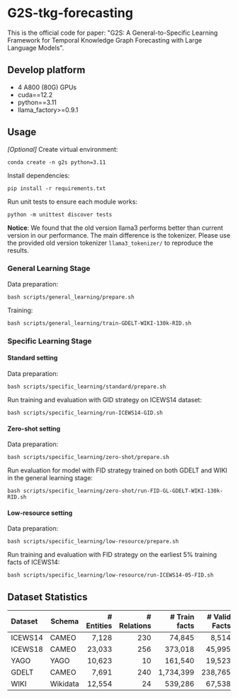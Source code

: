 # G2S-tkg-forecasting
This is the official code for paper: "G2S: A General-to-Specific Learning Framework for Temporal Knowledge Graph Forecasting with Large Language Models".

## Develop platform
- 4 A800 (80G) GPUs
- cuda==12.2
- python==3.11
- llama_factory>=0.9.1

## Usage
*[Optional]* Create virtual environment:  
```shell
conda create -n g2s python=3.11
```

Install dependencies:  
```shell
pip install -r requirements.txt
```

Run unit tests to ensure each module works:
```shell
python -m unittest discover tests
```

**Notice**: We found that the old version llama3 performs better than current version in our performance.
The main difference is the tokenizer. Please use the provided old version tokenizer `llama3_tokenizer/` to reproduce the results.

### General Learning Stage
Data preparation:
```shell
bash scripts/general_learning/prepare.sh
```

Training:
```shell
bash scripts/general_learning/train-GDELT-WIKI-130k-RID.sh
```

### Specific Learning Stage

#### Standard setting
Data preparation:
```shell
bash scripts/specific_learning/standard/prepare.sh
```

Run training and evaluation with GID strategy on ICEWS14 dataset:
```shell
bash scripts/specific_learning/run-ICEWS14-GID.sh
```

#### Zero-shot setting
Data preparation:
```shell
bash scripts/specific_learning/zero-shot/prepare.sh
```

Run evaluation for model with FID strategy trained on both GDELT and WIKI in the general learning stage:
```shell
bash scripts/specific_learning/zero-shot/run-FID-GL-GDELT-WIKI-130k-RID.sh
```

#### Low-resource setting
Data preparation:
```shell
bash scripts/specific_learning/low-resource/prepare.sh
```

Run training and evaluation with FID strategy on the earliest 5% training facts of ICEWS14:
```shell
bash scripts/specific_learning/low-resource/run-ICEWS14-05-FID.sh
```

## Dataset Statistics
| Dataset | Schema   | # Entities | # Relations | # Train facts | # Valid Facts | # Test Facts | Time Granularity |
| :------ | -------- | ---------: | ----------: | ------------: | ------------: | -----------: | ---------------: |
| ICEWS14 | CAMEO    |      7,128 |         230 |        74,845 |         8,514 |        7,371 |            1 day |
| ICEWS18 | CAMEO    |     23,033 |         256 |       373,018 |        45,995 |       49,545 |            1 day |
| YAGO    | YAGO     |     10,623 |          10 |       161,540 |        19,523 |       20,026 |           1 year |
| GDELT   | CAMEO    |      7,691 |         240 |     1,734,399 |       238,765 |      305,241 |           15 min |
| WIKI    | Wikidata |     12,554 |          24 |       539,286 |        67,538 |       63,110 |           1 year |
